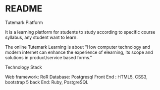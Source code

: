 # README

Tutemark Platform

It is a learning platform for students to study according to specific course syllabus, any student want to learn.

The online Tutemark Learning is about "How computer technology and modern internet can enhance the experience of elearning, its scope and solutions in product/service based forms."

Technology Stack

Web framework: RoR
Database: Postgresql
Front End : HTML5, CSS3, bootstrap 5
back End: Ruby, PostgreSQL
